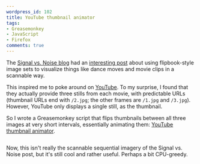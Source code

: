 ```yaml
---
wordpress_id: 102
title: YouTube thumbnail animator
tags:
- Greasemonkey
- JavaScript
- Firefox
comments: true
---
```

The <a href="http://www.37signals.com/svn/">Signal vs. Noise blog</a> had an <a href="http://www.37signals.com/svn/posts/266-using-small-multiples-to-get-to-aha">interesting post</a> about using flipbook-style image sets to visualize things like dance moves and movie clips in a scannable way.

This inspired me to poke around on <a href="http://www.youtube.com">YouTube</a>. To my surprise, I found that they actually provide three stills from each movie, with predictable URLs (thumbnail URLs end with <code>/2.jpg</code>; the other frames are <code>/1.jpg</code> and <code>/3.jpg</code>). However, YouTube only displays a single still, as the thumbnail.

So I wrote a Greasemonkey script that flips thumbnails between all three images at very short intervals, essentially animating them: <a href="http://userscripts.org/scripts/show/7504">YouTube thumbnail animator</a>.

<p class="center"><img src="http://henrik.nyh.se/filer/youtubethumbanim.gif" alt="" class="bordered" /></p>

Now, this isn't really the scannable sequential imagery of the Signal vs. Noise post, but it's still cool and rather useful. Perhaps a bit CPU-greedy.
